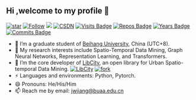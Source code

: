 ## Hi ,welcome to my profile 👋

[![star](https://img.shields.io/github/stars/aptx1231?affiliations=OWNER%2CCOLLABORATOR%2CORGANIZATION_MEMBER&style=social)](https://github.com/aptx1231) [![Follow](https://img.shields.io/github/followers/aptx1231?style=social)](https://github.com/aptx1231) [![](https://img.shields.io/badge/BLOG-BLOG-brightgreen)](https://aptx1231.github.io/) [![CSDN](https://img.shields.io/badge/CSDN-CSDN-brightgreen)](https://blog.csdn.net/aptx1231?type=blog) [![Visits Badge](https://badges.pufler.dev/visits/aptx1231/aptx1231?color=blue)](https://github.com/aptx1231) [![Repos Badge](https://badges.pufler.dev/repos/aptx1231?color=blue)](https://github.com/aptx1231) [![Years Badge](https://badges.pufler.dev/years/aptx1231?color=blue)](https://github.com/aptx1231) [![Commits Badge](https://badges.pufler.dev/commits/monthly/aptx1231?color=blue)](https://github.com/aptx1231)

- 🏫 I’m a graduate student of [Beihang University](http://www.buaa.edu.cn/), China (UTC+8).
- 🌱 My research interests include Spatio-Temporal Data Mining, Graph Neural Networks, Representation Learning, and Transformers.
- 💪 I’m the core developer of [LibCity](https://github.com/LibCity), an open library for Urban Spatio-temporal Data Mining. [![LibCity](https://img.shields.io/github/stars/LibCity?style=social)](https://img.shields.io/github/stars/LibCity?style=social) [![fork](https://img.shields.io/github/forks/LibCity/Bigscity-Libcity?style=social)](https://github.com/LibCity/Bigscity-LibCity/network/members)
- ⚡ Languages and environments: Python, Pytorch.
- 😄 Pronouns: He/His/Him
- 📫 Reach me by email: [jwjiang@buaa.edu.cn](mailto:jwjiang@buaa.edu.cn)
